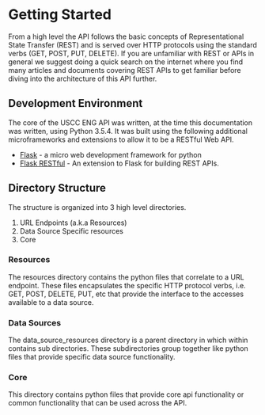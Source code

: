 # Getting Started

From a high level the API follows the basic concepts of Representational State Transfer (REST) and is served over HTTP protocols using the standard verbs (GET, POST, PUT, DELETE). If you are unfamiliar with REST or APIs in general we suggest doing a quick search on the internet where you find many articles and documents covering REST APIs to get familiar before diving into the architecture of this API further.

## Development Environment
The core of the USCC ENG API was written, at the time this documentation was written, using Python 3.5.4. It was built using the following additional microframeworks and extensions to allow it to be a RESTful Web API.

* [Flask](http://flask.pocoo.org/docs/0.12/) - a micro web development framework for python
* [Flask RESTful](https://flask-restful.readthedocs.io/en/latest/) - An extension to Flask for building REST APIs.

## Directory Structure

The structure is organized into 3 high level directories.

1. URL Endpoints (a.k.a Resources)
2. Data Source Specific resources
3. Core

### Resources
The resources directory contains the python files that correlate to a URL endpoint. These files encapsulates the specific HTTP protocol verbs, i.e. GET, POST, DELETE, PUT, etc that provide the interface to the accesses available to a data source.

### Data Sources
The data_source_resources directory is a parent directory in which within contains sub directories. These subdirectories group together like python files that provide specific data source functionality.

### Core
This directory contains python files that provide core api functionality or common functionality that can be used across the API.